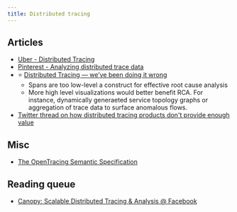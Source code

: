 ```yaml
---
title: Distributed tracing
---
```

## Articles

- [Uber - Distributed Tracing](https://eng.uber.com/distributed-tracing/)
- [Pinterest - Analyzing distributed trace data](https://medium.com/pinterest-engineering/analyzing-distributed-trace-data-6aae58919949)
- :star: [Distributed Tracing — we’ve been doing it wrong](https://medium.com/@copyconstruct/distributed-tracing-weve-been-doing-it-wrong-39fc92a857df)
    - Spans are too low-level a construct for effective root cause analysis
    - More high level visualizations would better benefit RCA. For instance, dynamically generaeted service topology graphs or aggregation of trace data to surface anomalous flows.
- [Twitter thread on how distributed tracing products don't provide enough value](https://twitter.com/mattklein123/status/1049813546077323264)

## Misc

- [The OpenTracing Semantic Specification](https://opentracing.io/specification/)

## Reading queue

- [Canopy: Scalable Distributed Tracing & Analysis @ Facebook](https://www.infoq.com/presentations/canopy-scalable-tracing-analytics-facebook/)
